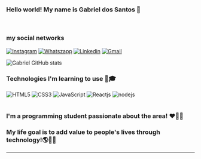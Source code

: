 ### Hello world! My name is Gabriel dos Santos 👋

<br>

<h3 align="left">my social networks</h3>

[![Instagram](https://img.shields.io/badge/Instagram-E4405F?style=for-the-badge&logo=instagram&logoColor=white)](https://www.instagram.com/gabriel_san_lopes_/)
[![Whatszapp](https://img.shields.io/badge/WhatsApp-25D366?style=for-the-badge&logo=whatsapp&logoColor=white)](https://web.whatsapp.com/send?phone=5512996770403)
[![Linkedin](https://img.shields.io/badge/LinkedIn-0077B5?style=for-the-badge&logo=linkedin&logoColor=white)](https://www.linkedin.com/in/gabriel-dos-santos-lopes-190645246/)
[![Gmail](https://img.shields.io/badge/Gmail-D14836?style=for-the-badge&logo=gmail&logoColor=white)](mailto:lopesdeveloperweb@gmail.com?subject=&body=)

![Gabriel GitHub stats](https://github-readme-stats.vercel.app/api?username=gabrielopesdev&show_icons=true&theme=radical)
<h3 align="left">Technologies I'm learning to use 🚀🎓</h3>

<div style="display: inline_block">
    <img align= center alt="HTML5" src="https://img.shields.io/badge/HTML5-E34F26?style=for-the-badge&logo=html5&logoColor=white">
    <img align= center alt="CSS3" src="https://img.shields.io/badge/CSS3-1572B6?style=for-the-badge&logo=css3&logoColor=white">
    <img align= center alt="JavaScript" src="https://img.shields.io/badge/JavaScript-F7DF1E?style=for-the-badge&logo=javascript&logoColor=black">
    <img align= center alt="Reactjs" src="https://img.shields.io/badge/React-20232A?style=for-the-badge&logo=react&logoColor=61DAFB">
    <img align= center alt="nodejs" src="https://img.shields.io/badge/Node.js-43853D?style=for-the-badge&logo=node.js&logoColor=white">
</div><br>

### I'm a programming student passionate about the area! ❤️👨‍🎓

###  My life goal is to add value to people's lives through technology!🌎👨‍💻

<hr>
